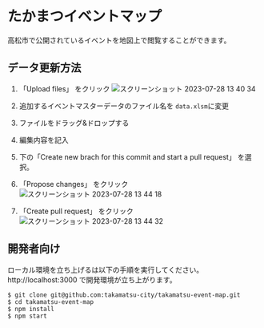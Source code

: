 # たかまつイベントマップ

高松市で公開されているイベントを地図上で閲覧することができます。

## データ更新方法

1. 「Upload files」 をクリック
![スクリーンショット 2023-07-28 13 40 34](https://github.com/takamatsu-city/takamatsu-event-map/assets/8760841/f3bcf3d0-4161-45f1-bdc6-5617d552b032)

2. 追加するイベントマスターデータのファイル名を `data.xlsm`に変更
3. ファイルをドラッグ&ドロップする
4. 編集内容を記入
5. 下の「Create new brach for this commit and start a pull request」 を選択。
6. 「Propose changes」 をクリック
![スクリーンショット 2023-07-28 13 44 18](https://github.com/takamatsu-city/takamatsu-event-map/assets/8760841/72d5698c-cba6-48d0-a56e-33c40f3d615f)
7. 「Create pull request」 をクリック
![スクリーンショット 2023-07-28 13 44 32](https://github.com/takamatsu-city/takamatsu-event-map/assets/8760841/5aa57557-ffca-4911-9608-237d8660b6af)

## 開発者向け

ローカル環境を立ち上げるは以下の手順を実行してください。 http://localhost:3000 で開発環境が立ち上がります。

```
$ git clone git@github.com:takamatsu-city/takamatsu-event-map.git
$ cd takamatsu-event-map
$ npm install
$ npm start
```
